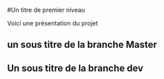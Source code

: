 #Un titre de premier niveau

Voici une présentation du projet

## un sous titre de la branche Master

## Un sous titre de la branche dev

